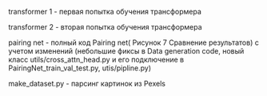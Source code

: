 transformer 1 - первая попытка обучения трансформера

transformer 2 - вторая попытка обучения трансформера

pairing net - полный код Pairing net(
Рисунок 7 Сравнение результатов) с учетом изменений (небольшие фиксы в Data generation code, новый класс utils/cross_attn_head.py и его подключение в PairingNet_train_val_test.py, utis/pipline.py)

make_dataset.py - парсинг картинок из Pexels

